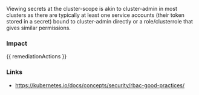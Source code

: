 
Viewing secrets at the cluster-scope is akin to cluster-admin in most clusters as there are typically at least one service accounts (their token stored in a secret) bound to cluster-admin directly or a role/clusterrole that gives similar permissions.

### Impact
<!-- Add Impact here -->

<!-- DO NOT CHANGE -->
{{ remediationActions }}

### Links
- https://kubernetes.io/docs/concepts/security/rbac-good-practices/


